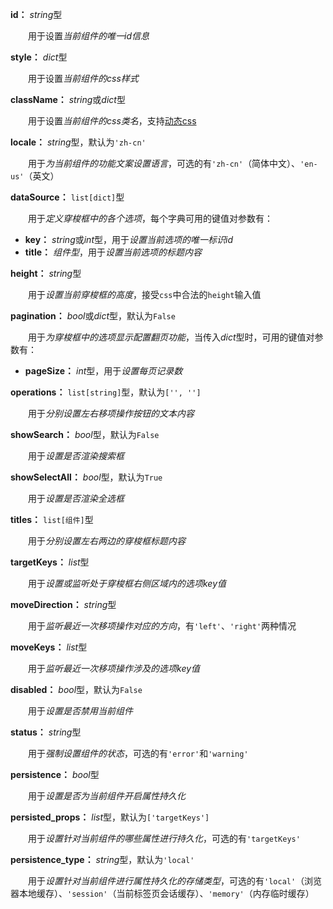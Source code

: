 **id：** *string*型

　　用于设置*当前组件的唯一id信息*

**style：** *dict*型

　　用于设置*当前组件的css样式*

**className：** *string*或*dict*型

　　用于设置*当前组件的css类名*，支持[动态css](/advanced-classname)

**locale：** *string*型，默认为`'zh-cn'`

　　用于*为当前组件的功能文案设置语言*，可选的有`'zh-cn'`（简体中文）、`'en-us'`（英文）

**dataSource：** `list[dict]`型

　　用于*定义穿梭框中的各个选项*，每个字典可用的键值对参数有：

- **key：** *string*或*int*型，用于*设置当前选项的唯一标识id*
- **title：** *组件型*，用于*设置当前选项的标题内容*

**height：** *string*型

　　用于*设置当前穿梭框的高度*，接受`css`中合法的`height`输入值

**pagination：** *bool*或*dict*型，默认为`False`

　　用于*为穿梭框中的选项显示配置翻页功能*，当传入*dict*型时，可用的键值对参数有：

- **pageSize：** *int*型，用于*设置每页记录数*

**operations：** `list[string]`型，默认为`['', '']`

　　用于*分别设置左右移项操作按钮的文本内容*

**showSearch：** *bool*型，默认为`False`

　　用于*设置是否渲染搜索框*

**showSelectAll：** *bool*型，默认为`True`

　　用于*设置是否渲染全选框*

**titles：** `list[组件]`型

　　用于*分别设置左右两边的穿梭框标题内容*

**targetKeys：** *list*型

　　用于*设置或监听处于穿梭框右侧区域内的选项key值*

**moveDirection：** *string*型

　　用于*监听最近一次移项操作对应的方向*，有`'left'`、`'right'`两种情况

**moveKeys：** *list*型

　　用于*监听最近一次移项操作涉及的选项key值*

**disabled：** *bool*型，默认为`False`

　　用于*设置是否禁用当前组件*

**status：** *string*型

　　用于*强制设置组件的状态*，可选的有`'error'`和`'warning'`

**persistence：** *bool*型

　　用于*设置是否为当前组件开启属性持久化*

**persisted_props：** *list*型，默认为`['targetKeys']`

　　用于*设置针对当前组件的哪些属性进行持久化*，可选的有`'targetKeys'`

**persistence_type：** *string*型，默认为`'local'`

　　用于*设置针对当前组件进行属性持久化的存储类型*，可选的有`'local'`（浏览器本地缓存）、`'session'`（当前标签页会话缓存）、`'memory'`（内存临时缓存）